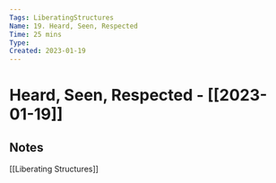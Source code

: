 ```yaml
---
Tags: LiberatingStructures
Name: 19. Heard, Seen, Respected
Time: 25 mins
Type: 
Created: 2023-01-19
---
```

# Heard, Seen, Respected - [[2023-01-19]]
## Notes
[[Liberating Structures]]
